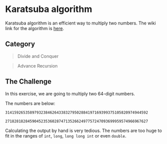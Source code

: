 # Karatsuba algorithm

Karatsuba algorithm is an efficient way to multiply two numbers. The wiki link for the algorithm is [here](https://en.wikipedia.org/wiki/Karatsuba_algorithm).

## Category
> Divide and Conquer

>Advance Recursion 

## The Challenge
In this exercise, we are going to multiply two 64-digit numbers.

The numbers are below:

```
3141592653589793238462643383279502884197169399375105820974944592
```
```
2718281828459045235360287471352662497757247093699959574966967627
```

Calculating the output by hand is very tedious. The numbers are too huge to fit in the ranges of ```int```, ```long```, ```long long int``` or even ```double```.
